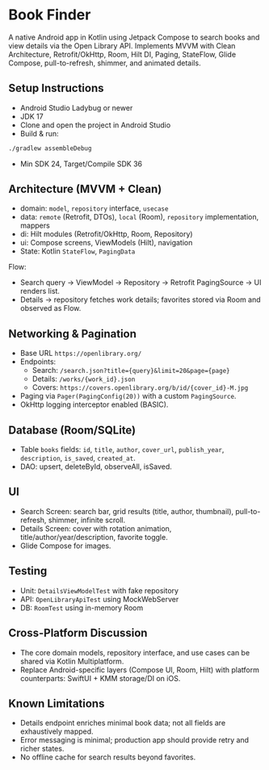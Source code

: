 # Book Finder

A native Android app in Kotlin using Jetpack Compose to search books and view details via the Open Library API. Implements MVVM with Clean Architecture, Retrofit/OkHttp, Room, Hilt DI, Paging, StateFlow, Glide Compose, pull-to-refresh, shimmer, and animated details.

## Setup Instructions
- Android Studio Ladybug or newer
- JDK 17
- Clone and open the project in Android Studio
- Build & run:
```bash
./gradlew assembleDebug
```
- Min SDK 24, Target/Compile SDK 36

## Architecture (MVVM + Clean)
- domain: `model`, `repository` interface, `usecase`
- data: `remote` (Retrofit, DTOs), `local` (Room), `repository` implementation, mappers
- di: Hilt modules (Retrofit/OkHttp, Room, Repository)
- ui: Compose screens, ViewModels (Hilt), navigation
- State: Kotlin `StateFlow`, `PagingData`

Flow:
- Search query -> ViewModel -> Repository -> Retrofit PagingSource -> UI renders list.
- Details -> repository fetches work details; favorites stored via Room and observed as Flow.

## Networking & Pagination
- Base URL `https://openlibrary.org/`
- Endpoints:
  - Search: `/search.json?title={query}&limit=20&page={page}`
  - Details: `/works/{work_id}.json`
  - Covers: `https://covers.openlibrary.org/b/id/{cover_id}-M.jpg`
- Paging via `Pager(PagingConfig(20))` with a custom `PagingSource`.
- OkHttp logging interceptor enabled (BASIC).

## Database (Room/SQLite)
- Table `books` fields: `id`, `title`, `author`, `cover_url`, `publish_year`, `description`, `is_saved`, `created_at`.
- DAO: upsert, deleteById, observeAll, isSaved.

## UI
- Search Screen: search bar, grid results (title, author, thumbnail), pull-to-refresh, shimmer, infinite scroll.
- Details Screen: cover with rotation animation, title/author/year/description, favorite toggle.
- Glide Compose for images.

## Testing
- Unit: `DetailsViewModelTest` with fake repository
- API: `OpenLibraryApiTest` using MockWebServer
- DB: `RoomTest` using in-memory Room

## Cross-Platform Discussion
- The core domain models, repository interface, and use cases can be shared via Kotlin Multiplatform.
- Replace Android-specific layers (Compose UI, Room, Hilt) with platform counterparts: SwiftUI + KMM storage/DI on iOS.

## Known Limitations
- Details endpoint enriches minimal book data; not all fields are exhaustively mapped.
- Error messaging is minimal; production app should provide retry and richer states.
- No offline cache for search results beyond favorites.
